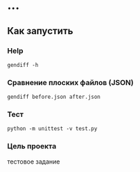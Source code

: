 # ...


## Как запустить


### Help

```gendiff -h```

### Сравнение плоских файлов (JSON)

```gendiff before.json after.json```


### Тест
```python -m unittest -v test.py```
 

### Цель проекта

тестовое задание